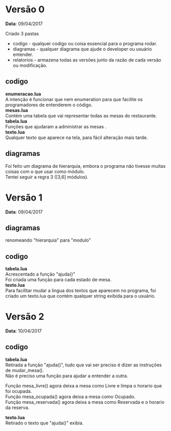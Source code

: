 # Versão 0 #
__Data__: 09/04/2017

Criado 3 pastas
* codigo - qualquer codigo ou coisa essencial para o programa rodar.
* diagramas - qualquer diagrama que ajude o developer ou usuário entender.
* relatorios - armazena todas as versões junto da razão de cada versão ou modificação.

## codigo ##
__enumeracao.lua__    
A intenção é funcionar que nem enumeration para que facilite os programadores de entenderem o código.    
__mesas.lua__  
Contém uma tabela que vai representar todas as mesas do restaurante.    
__tabela.lua__  
Funções que ajudaram a administrar as mesas  .  
__texto.lua__  
Qualquer texto que aparece na tela, para fácil alteração mais tarde.

## diagramas ##
Foi feito um diagrama de hierarquia, embora o programa não tivesse muitas coisas com o que usar como módulo.    
Tentei seguir a regra 3 ([3,6] módulos).

# Versão 1 #
__Data__: 09/04/2017

## diagramas ##
renomeando "hierarquia" para "modulo"

## codigo ##
__tabela.lua__    
Acrescentado a função "ajuda()"    
Foi criada uma função para cada estado de mesa.  
__texto.lua__  
Para facilitar mudar a lingua dos textos que aparecem no programa, foi criado um texto.lua que contém qualquer string exibida para o usuário.

# Versão 2 #
__Data__: 10/04/2017

## codigo ##
__tabela.lua__    
Retirada a função "ajuda()", tudo que vai ser preciso é dizer as instruções de mudar_mesa().    
Não é preciso uma função para ajudar a entender a outra.

Função mesa_livre() agora deixa a mesa como Livre e limpa o horario que foi ocupada.  
Função mesa_ocupada() agora deixa a mesa como Ocupado.  
Função mesa_reservada() agora deixa a mesa como Reservada e o horario da reserva.  

__texto.lua__  
Retirado o texto que "ajuda()" exibia.
